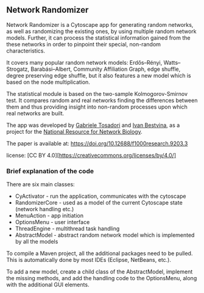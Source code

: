 ## Network Randomizer
Network Randomizer is a Cytoscape app for generating random networks, as well as randomizing the existing ones, by using multiple random network models. Further, it can process the statistical information gained from the these networks in order to pinpoint their  special, non-random characteristics. 

It covers many popular random network models: Erdős–Rényi, Watts–Strogatz, Barabási–Albert, Community Affiliation Graph, edge shuffle, degree preserving edge shuffle, but it also features a new model which is based on the node multiplication. 

The statistical module is based on the two-sample Kolmogorov-Smirnov test. It compares random and real networks finding the differences between them and thus providing insight into non-random processes upon which real networks are built.

The app was developed by [Gabriele Tosadori](https://github.com/gabrielet) and [Ivan Bestvina](https://github.com/ibestvina), as a project for the [National Resource for Network Biology](http://nrnb.org/).

The paper is available at: https://doi.org/10.12688/f1000research.9203.3

license: [CC BY 4.0][https://creativecommons.org/licenses/by/4.0/]

### Brief explanation of the code

There are six main classes:
 - CyActivator - run the application, communicates with the cytoscape
 - RandomizerCore - used as a model of the current Cytoscape state (network handling etc.)
 - MenuAction - app initiation
 - OptionsMenu - user interface
 - ThreadEngine - multithread task handling
 - AbstractModel - abstract random network model which is implemented by all the models
 

To compile a Maven project, all the additional packages need to be pulled. This is automatically done by most IDEs (Eclipse, NetBeans, etc.).

To add a new model, create a child class of the AbstractModel, implement the missing methods, and add the handling code to the OptionsMenu, along with the additional GUI elements.
